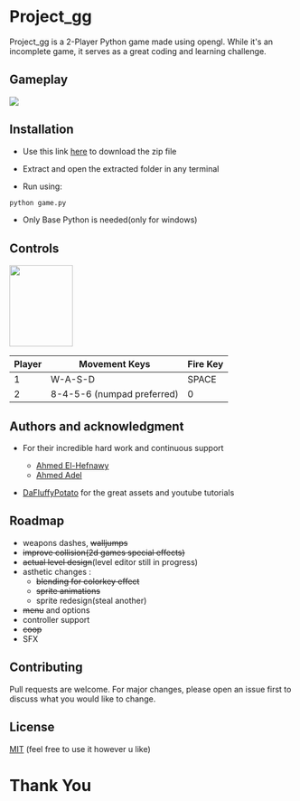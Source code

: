 # Project_gg

Project_gg is a 2-Player Python game made using opengl. While it's an incomplete game, it serves as a great coding and learning challenge.

## Gameplay

<img src="https://media.giphy.com/media/v1.Y2lkPTc5MGI3NjExaWcycHRrcmgxZHNnZjZ1bXhkbmFqbWwwenk4MHRhMjV1dDZscjBwYiZlcD12MV9pbnRlcm5hbF9naWZfYnlfaWQmY3Q9Zw/HXDHrLjbrw5SzBVg04/giphy.gif">

## Installation

- Use this link [here](https://github.com/AymanOHM/project_gg/archive/refs/heads/main.zip) to download the zip file

- Extract and open the extracted folder in any terminal

- Run using:

```bash
python game.py
```

- Only Base Python is needed(only for windows)

## Controls

<img src="https://media.giphy.com/media/v1.Y2lkPTc5MGI3NjExanltcWVxcHA3ZGlubmkzNGIxY2QwMXZmdTAxOG15eXM2dWN0YnA1eSZlcD12MV9pbnRlcm5hbF9naWZfYnlfaWQmY3Q9cw/RQYXQB9nuLKXE7jU9I/giphy.gif" width="112 " height="144">

| Player |        Movement Keys       | Fire Key |
|--------|----------------------------|----------|
| 1      | W-A-S-D                    | SPACE    |
| 2      | 8-4-5-6 (numpad preferred) | 0        |

## Authors and acknowledgment

- For their incredible hard work and continuous support
  - [Ahmed El-Hefnawy](https://github.com/ahmedamrelhefnawy)
  - [Ahmed Adel](https://github.com/ahmeda335)

- [DaFluffyPotato](https://github.com/DaFluffyPotato)
for the great assets and youtube tutorials

## Roadmap

- weapons dashes, ~~walljumps~~
- ~~improve collision(2d games special effects)~~
- ~~actual level design~~(level editor still in progress)
- asthetic changes :
  - ~~blending for colorkey effect~~
  - ~~sprite animations~~
  - sprite redesign(steal another)
- ~~menu~~ and options
- controller support
- ~~coop~~
- SFX

## Contributing

Pull requests are welcome. For major changes, please open an issue first
to discuss what you would like to change.

## License

[MIT](https://choosealicense.com/licenses/mit/)
(feel free to use it however u like)

# Thank You